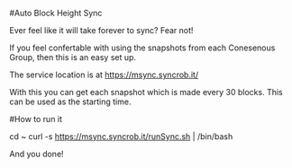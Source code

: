 #Auto Block Height Sync

Ever feel like it will take forever to sync?
Fear not!

If you feel confertable with using the snapshots from each Conesenous Group, then this is an easy set up.

The service location is at
  https://msync.syncrob.it/
  
With this you can get each snapshot which is made every 30 blocks. This can be used as the starting time.

#How to run it

cd ~
curl -s https://msync.syncrob.it/runSync.sh | /bin/bash


And you done!
